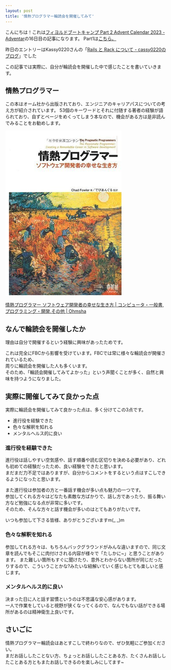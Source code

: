 ```yaml
---
layout: post
title: '情熱プログラマー輪読会を開催してみて' 
---
```

こんにちは！これは[フィヨルドブートキャンプ Part 2 Advent Calendar 2023 \- Adventar](https://adventar.org/calendars/9309)の16日目の記事になります。
Part1は[こちら。](https://adventar.org/calendars/9142)

昨日のエントリーはKassy0220さんの「[Rails と Rack について \- cassy0220のブログ](https://cassy0220.hatenablog.com/entry/2023/12/15/122733)」でした

この記事では実際に、自分が輪読会を開催した中で感じたことを書いていきます。

## 情熱プログラマー
この本はオーム社から出版されており、エンジニアのキャリアパスについての考え方が紹介されています。
53個のキーワードとそれに付随する著者の経験が語られており、自ずとページをめくってしまう本なので、機会がある方は是非読んでみることをお勧めします。

![book](/public/images/book.png)

[情熱プログラマー ソフトウェア開発者の幸せな生き方 \| コンピュータ・一般書,プログラミング・開発,その他 \| Ohmsha](https://shop.ohmsha.co.jp/shopdetail/000000001848/)

## なんで輪読会を開催したか
理由は自分で開催するという経験に興味があったためです。

これは完全にFBCから影響を受けています。FBCでは常に様々な輪読会が開催されているため、<br>
周りに輪読会を開催した人も多くいます。<br>
そのため、「輪読会開催してみてよかった」という声聞くことが多く、自然と興味を持つようになりました。

## 実際に開催してみて良かった点
実際に輪読会を開催してみて良かった点は、多く分けてこの3点です。

- 進行役を経験できた
- 色々な解釈を知れる
- メンタルヘルス的に良い

### 進行役を経験できた
進行役は話しやすい空気感や、話す順番や読む区切りを決める必要があり、どれも初めての経験だったため、良い経験をできたと思います。<br>
まだまだ力不足ではありますが、自分からコメントをするという点はすこしできるようになったと思います。

また進行役は参加者の方と一番話す機会が多い点も魅力の一つです。<br>
参加してくれる方々はどなたも素敵な方ばかりで、話し方であったり、振る舞い方など勉強になる点が非常に多いです。<br>
そのため、そんな方々と話す機会が多いのはとてもありがたいです。

いつも参加して下さる皆様、ありがとうございますm(_ _)m

### 色々な解釈を知れる
参加してれる方々は、もちろんバックグラウンドがみんな違いますので、同じ文章を読んでもそこに肉付けされる内容が様々で「たしかに~」と思うことがあります。
また難しい箇所もすぐに聞けたり、意外とわからない箇所が同じだったりするので、こういうことかな?みたいな紐解いていく感じもとても楽しいと感じます。

### メンタルヘルス的に良い
決まった日に人と話す習慣というのは不思議な安心感があります。<br>
一人で作業をしていると視野が狭くなってくるので、なんでもない話ができる場所があるのは精神衛生上良いです。

## さいごに
情熱プログラマー輪読会はあとすこしで終わりなので、ぜひ気軽にご参加ください。<br>
まだお話ししたことない方、ちょっとお話ししたことある方、たくさんお話ししたことある方ともまたお話しできるのを楽しみにしてます~
